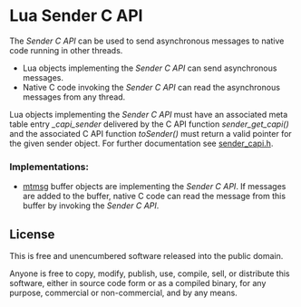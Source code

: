 # Lua Sender C API 
<!-- ---------------------------------------------------------------------------------------- -->

The *Sender C API* can be used to send asynchronous messages to native code running 
in other threads.

   * Lua objects implementing the *Sender C API* can send asynchronous messages.
   * Native C code invoking the *Sender C API* can read the asynchronous messages from any thread.

Lua objects implementing the *Sender C API* must
have an associated meta table entry *_capi_sender* delivered by
the C API function *sender_get_capi()* and the associated 
C API function *toSender()* must return a valid pointer for the given 
sender object. For further documentation see [sender_capi.h](./sender_capi.h).

<!-- ---------------------------------------------------------------------------------------- -->

### Implementations:

   * [mtmsg] buffer objects are implementing the *Sender C API*. If messages are added
     to the buffer, native C code can read the message from this buffer by invoking
     the *Sender C API*.

<!-- ---------------------------------------------------------------------------------------- -->

[mtmsg]:                  https://github.com/osch/lua-mtmsg


<!-- ---------------------------------------------------------------------------------------- -->

## License 

This is free and unencumbered software released into the public domain.

Anyone is free to copy, modify, publish, use, compile, sell, or distribute this
software, either in source code form or as a compiled binary, for any purpose,
commercial or non-commercial, and by any means.

<!-- ---------------------------------------------------------------------------------------- -->
